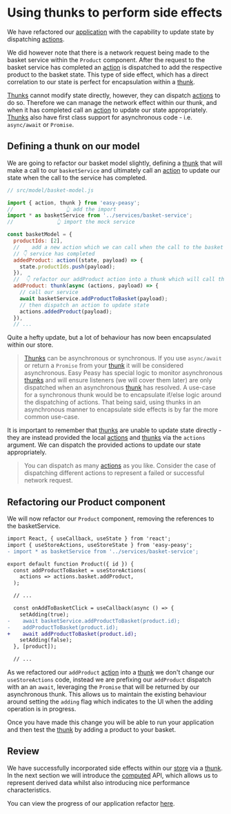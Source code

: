 # Using thunks to perform side effects

We have refactored our [application](https://codesandbox.io/s/easy-peasy-tutorial-actions-1e62s) with the capability to update state by dispatching [actions](/docs/api/action.html). 

We did however note that there is a network request being made to the basket service within the `Product` component. After the request to the basket service has completed an [action](/docs/api/action.html) is dispatched to add the respective product to the basket state. This type of side effect, which has a direct correlation to our state is perfect for encapsulation within a [thunk](/docs/api/thunk.html).

[Thunks](/docs/api/thunk.html) cannot modify state directly, however, they can dispatch [actions](/docs/api/action.html) to do so. Therefore we can manage the network effect within our thunk, and when it has completed call an [action](/docs/api/action.html) to update our state appropriately. [Thunks](/docs/api/thunk.html) also have first class support for asynchronous code - i.e. `async/await` or `Promise`.

## Defining a thunk on our model

We are going to refactor our basket model slightly, defining a [thunk](/docs/api/thunk.html) that will make a call to our `basketService` and ultimately call an [action](/docs/api/action.html) to update our state when the call to the service has completed.

```javascript
// src/model/basket-model.js

import { action, thunk } from 'easy-peasy';
//                 👆 add the import
import * as basketService from '../services/basket-service';
//              👆 import the mock service

const basketModel = {
  productIds: [2],
  //    add a new action which we can call when the call to the basket
  // 👇 service has completed
  addedProduct: action((state, payload) => {
    state.productIds.push(payload);
  }),
  //  👇 refactor our addProduct action into a thunk which will call the service
  addProduct: thunk(async (actions, payload) => {
    // call our service
    await basketService.addProductToBasket(payload);
    // then dispatch an action to update state
    actions.addedProduct(payload);
  }),
  // ...
```

Quite a hefty update, but a lot of behaviour has now been encapsulated within our store.

> [Thunks](/docs/api/thunk.html) can be asynchronous or synchronous. If you use `async/await` or return a `Promise` from your [thunk](/docs/api/thunk.html) it will be considered asynchronous. Easy Peasy has special logic to monitor asynchronous [thunks](/docs/api/thunk.html) and will ensure listeners (we will cover them later) are only dispatched when an asynchronous [thunk](/docs/api/thunk.html) has resolved. A use-case for a synchronous thunk would be to encapsulate if/else logic around the dispatching of actions. That being said, using thunks in an asynchronous manner to encapsulate side effects is by far the more common use-case.

It is important to remember that [thunks](/docs/api/thunk.html) are unable to update state directly - they are instead provided the local [actions](/docs/api/action.html) and [thunks](/docs/api/thunk.html) via the `actions` argument. We can dispatch the provided actions to update our state appropriately.

> You can dispatch as many [actions](/docs/api/action.html) as you like. Consider the case of dispatching different actions to represent a failed or successful network request.

## Refactoring our Product component

We will now refactor our `Product` component, removing the references to the basketService.

```diff
import React, { useCallback, useState } from 'react';
import { useStoreActions, useStoreState } from 'easy-peasy';
- import * as basketService from '../services/basket-service';

export default function Product({ id }) {
  const addProductToBasket = useStoreActions(
    actions => actions.basket.addProduct,
  );

  // ...

  const onAddToBasketClick = useCallback(async () => {
    setAdding(true);
-    await basketService.addProductToBasket(product.id);
-    addProductToBasket(product.id);
+    await addProductToBasket(product.id);
    setAdding(false);
  }, [product]);

  // ...
```

As we refactored our `addProduct` [action](/docs/api/action.html) into a [thunk](/docs/api/thunk.html) we don't change our `useStoreActions` code, instead we are prefixing our `addProduct` dispatch with an an `await`, leveraging the `Promise` that will be returned by our asynchronous thunk. This allows us to maintain the existing behaviour around setting the `adding` flag which indicates to the UI when the adding operation is in progress.

Once  you have made this change you will be able to run your application and then test the [thunk](/sdocs/api/thunk.html) by adding a product to your basket.

## Review

We have successfully incorporated side effects within our [store](/docs/api/store.html) via a [thunk](/docs/api/thunk.html). In the next section we will introduce the [computed](/docs/api/computed.html) API, which allows us to represent derived data whilst also introducing nice performance characteristics.

You can view the progress of our application refactor [here](https://codesandbox.io/s/easy-peasy-tutorial-actions-1e62s).